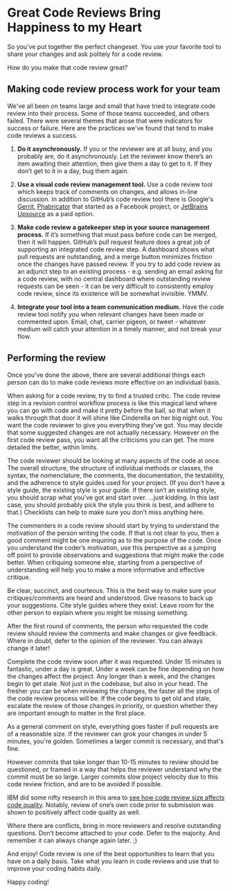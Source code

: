 # Great Code Reviews Bring Happiness to my Heart

So you’ve put together the perfect changeset. You use your favorite tool to share your changes and ask politely for a code review.

How do you make that code review great?

## Making code review process work for your team

We've all been on teams large and small that have tried to integrate code review into their process. Some of those teams succeeded, and others failed. There were several themes that arose that were indicators for success or failure. Here are the practices we've found that tend to make code reviews a success.

1. **Do it asynchronously.** If you or the reviewer are at all busy, and you probably are, do it asynchronously. Let the reviewer know there’s an item awaiting their attention, then give them a day to get to it. If they don’t get to it in a day, bug them again.

1. **Use a visual code review management tool.** Use a code review tool which keeps track of comments on changes, and allows in-line discussion. In addition to GitHub’s code review tool there is Google's [Gerrit](https://www.gerritcodereview.com/), [Phabricator](https://phacility.com/phabricator/) that started as a Facebook project, or [JetBrains Upsource](https://www.jetbrains.com/upsource) as a paid option.

1. **Make code review a gatekeeper step in your source management process.** If it’s something that must pass before code can be merged, then it will happen. GitHub’s pull request feature does a great job of supporting an integrated code review step. A dashboard shows what pull requests are outstanding, and a merge button minimizes friction once the changes have passed review. If you try to add code review as an adjunct step to an existing process - e.g. sending an email asking for a code review, with no central dashboard where outstanding review requests can be seen - it can be very difficult to consistently employ code review, since its existence will be somewhat invisible. YMMV.

1. **Integrate your tool into a team communication medium.** Have the code review tool notify you when relevant changes have been made or commented upon. Email, chat, carrier pigeon, or tweet - whatever medium will catch your attention in a timely manner, and not break your flow.

## Performing the review

Once you’ve done the above, there are several additional things each person can do to make code reviews more effective on an individual basis.

When asking for a code review, try to find a trusted critic. The code review step in a revision control workflow process is like this magical land where you can go with code and make it pretty before the ball, so that when it walks through that door it will shine like Cinderella on her big night out. You want the code reviewer to give you everything they’ve got. You may decide that some suggested changes are not actually necessary. However on the first code review pass, you want all the criticisms you can get. The more detailed the better, within limits.

The code reviewer should be looking at many aspects of the code at once. The overall structure, the structure of individual methods or classes, the syntax, the nomenclature, the comments, the documentation, the testability, and the adherence to style guides used for your project. (If you don’t have a style guide, the existing style is your guide. If there isn’t an existing style, you should scrap what you’ve got and start over. ...just kidding. In this last case, you should probably pick the style you think is best, and adhere to that.) Checklists can help to make sure you don’t miss anything here.

The commenters in a code review should start by trying to understand the motivation of the person writing the code. If that is not clear to you, then a good comment might be one inquiring as to the purpose of the code. Once you understand the coder’s motivation, use this perspective as a jumping off point to provide observations and suggestions that might make the code better. When critiquing someone else, starting from a perspective of understanding will help you to make a more informative and effective critique.

Be clear, succinct, and courteous. This is the best way to make sure your critiques/comments are heard and understood. Give reasons to back up your suggestions. Cite style guides where they exist. Leave room for the other person to explain where you might be missing something.

After the first round of comments, the person who requested the code review should review the comments and make changes or give feedback. Where in doubt, defer to the opinion of the reviewer. You can always change it later!

Complete the code review soon after it was requested. Under 15 minutes is fantastic, under a day is great. Under a week can be fine depending on how the changes affect the project. Any longer than a week, and the changes begin to get stale. Not just in the codebase, but also in your head. The fresher you can be when reviewing the changes, the faster all the steps of the code review process will be. If the code begins to get old and stale, escalate the review of those changes in priority, or question whether they are important enough to matter in the first place.

As a general comment on style, everything goes faster if pull requests are of a reasonable size. If the reviewer can grok your changes in under 5 minutes, you're golden. Sometimes a larger commit is necessary, and that's fine.

However commits that take longer than 10-15 minutes to review should be questioned, or framed in a way that helps the reviewer understand why the commit must be so large. Larger commits slow project velocity due to this code review friction, and are to be avoided if possible.

IBM did some nifty research in this area to [see how code review size affects code quality](http://www.ibm.com/developerworks/rational/library/11-proven-practices-for-peer-review/). Notably, review of one’s own code prior to submission was shown to positively affect code quality as well.

Where there are conflicts, bring in more reviewers and resolve outstanding questions. Don’t become attached to your code. Defer to the majority. And remember it can always change again later. ;)

And enjoy! Code review is one of the best opportunities to learn that you have on a daily basis. Take what you learn in code reviews and use that to improve your coding habits daily.

Happy coding!
